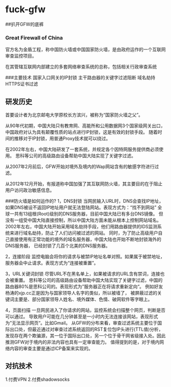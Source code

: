 # fuck-gfw

##扒开GFW的底裤


### Great Firewall of China 

官方名为金盾工程，称中国防火墙或中国国家防火墙，是由政府运作的一个互联网审查监控项目。

在其管辖互联网内部建立的多套网络审查系统的总称，包括相关行政审查系统


###主要技术
国家入口网关的IP封锁
主干路由器的关键字过滤阻断
域名劫持
HTTPS证书过滤

## 研发历史
首要设计者为北京邮电大学原校长方滨兴，被称为“国家防火墙之父”。

从90年代初期，中国大陆只有教育网、高能所和公用数据网3个国家级网关出口，中国政府对认为具有颠覆性质的站点进行IP封锁，这是有效的封锁手段。
随着时间的推移对于IP封锁，用普通Proxy技术就可以绕过。

在2002年左右，中国大陆研发了一套系统，并规定各个因特网服务提供商必须使用。
思科等公司的高级路由设备帮助中国大陆实现了关键字过滤。

从2007年2月前后，GFW开始对境外及境内的Wap网站含有的敏感字符进行过滤。

从2012年12月开始，有报道称中国加强了其互联网防火墙，其主要目的在于阻止用户访问政治敏感信息。



###防火墙是如何运作的?
1，DNS封锁
当网民输入URL时，DNS会查找IP地址，如果DNS被设不返回IP地址用户就无法登陆网站。表现方式为：“找不到网站”
全球一共有13组根(Root)级别的DNS服务器，目前中国大陆已有多台DNS镜像。
但没有一组受中国大陆直接控制，所以中国大陆方面未能从根本上控制网站域名。
2002年左右，中国大陆开始采用域名劫持手段，他们用路由器提供的IDS监测系统来进行域名劫持，防止了人们访问被过滤的网站。
同时，为了防止高级用户自己直接使用有正常功能的境外的域名服务器，中国大陆也开始不断地封锁海外的DNS服务器，
已经封锁了几百个北美的DNS服务器。

2，连接阶段
监控电脑会将你的请求与被禁IP地址名单对照。如果属于被禁地址，服务器会中止请求。表现方式为“连接被重置”。

3，URL关键词封锁
尽管URL不在黑名单上，如果被请求的URL含有禁词，连接也会被重置。
思科等公司的高级路由设备帮助中国大陆实现了关键字过滤，中国的路由器80%是思科公司的。表现形式为”服务器正在将请求重新定向“。
例如好友杨涛的xjp.cc正是因为与国家领导人名字的类似，所以被墙了，
被屏蔽过滤的关键词主要是、部分国家领导人姓名、境外媒体、色情、破网软件等字眼上。

4，页面扫描
一旦网民进入了你请求的网站，监控系统会扫描整个网页，判断是否可以通过。
导致用户可能在几分钟甚至是一小时内无法连接该网站，表现形式为”无法显示网页“。比如Gmail。
从GFW的分布来看，审查过滤系统主要位于国际出口处，但最近通过对审查过滤系统返回的RST复位包IP头进行(TTL值)分析，
发现存在两个欺骗源，其一位于国际出口处，另一个位于骨干网省级接入处。因此推测GFW对于境内的非法内容也具有一定审查能力。
值得提到的是，对于境内网络内容的审查主要是通过ICP备案来实现的。

## 对抗技术

1.付费VPN
2.付费shadowsocks



